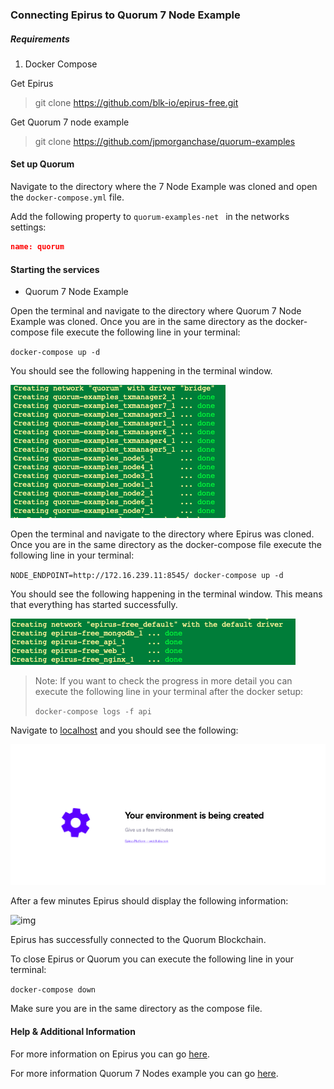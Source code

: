 

### Connecting Epirus to Quorum 7 Node Example 

##### Requirements 

1. Docker Compose


Get Epirus 

>git clone https://github.com/blk-io/epirus-free.git


Get Quorum 7 node example 

> git clone https://github.com/jpmorganchase/quorum-examples


#### Set up Quorum

Navigate to the directory where the 7 Node Example was cloned and open the `docker-compose.yml` file.

Add the following property to `quorum-examples-net ` in the networks settings:

```json
name: quorum
```

#### Starting the services 

- Quorum 7 Node Example

Open the terminal and navigate to the directory where Quorum 7 Node Example was cloned. Once you are in the same directory as the docker-compose file execute the following line in your terminal:

`docker-compose up -d`

You should see the following happening in the terminal window.

![image](images/7NodesDocker.png)

Open the terminal and navigate to the directory where Epirus was cloned. Once you are in the same directory as the docker-compose file execute the following line in your terminal:

`NODE_ENDPOINT=http://172.16.239.11:8545/ docker-compose up -d`

You should see the following happening in the terminal window. This means that everything has started successfully.


![img](images/EpirusDocker.png)

> Note: If you want to check the progress in more detail you can execute the following line in your terminal after the docker setup: 
> 
>`docker-compose logs -f api`


Navigate to [localhost](http://localhost) and you should see the following:

![image](images/Loading.png)

After a few minutes Epirus should display the following information:

![img](images/Blocks.png)

Epirus has successfully connected to the Quorum Blockchain.

To close Epirus or Quorum you can execute the following line in your terminal:

`docker-compose down` 

Make sure you are in the same directory as the compose file.

#### Help & Additional Information

For more information on Epirus you can go [here](https://github.com/blk-io/epirus-free).

For more information Quorum 7 Nodes example you can go [here](https://github.com/jpmorganchase/quorum-examples/blob/master/README.md).

